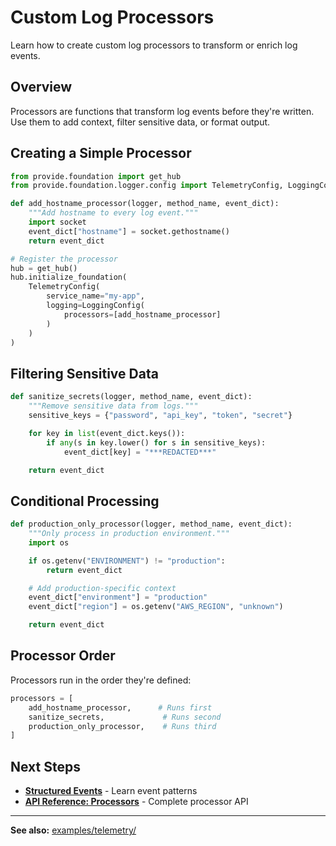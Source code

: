 # Custom Log Processors

Learn how to create custom log processors to transform or enrich log events.

## Overview

Processors are functions that transform log events before they're written. Use them to add context, filter sensitive data, or format output.

## Creating a Simple Processor

```python
from provide.foundation import get_hub
from provide.foundation.logger.config import TelemetryConfig, LoggingConfig

def add_hostname_processor(logger, method_name, event_dict):
    """Add hostname to every log event."""
    import socket
    event_dict["hostname"] = socket.gethostname()
    return event_dict

# Register the processor
hub = get_hub()
hub.initialize_foundation(
    TelemetryConfig(
        service_name="my-app",
        logging=LoggingConfig(
            processors=[add_hostname_processor]
        )
    )
)
```

## Filtering Sensitive Data

```python
def sanitize_secrets(logger, method_name, event_dict):
    """Remove sensitive data from logs."""
    sensitive_keys = {"password", "api_key", "token", "secret"}

    for key in list(event_dict.keys()):
        if any(s in key.lower() for s in sensitive_keys):
            event_dict[key] = "***REDACTED***"

    return event_dict
```

## Conditional Processing

```python
def production_only_processor(logger, method_name, event_dict):
    """Only process in production environment."""
    import os

    if os.getenv("ENVIRONMENT") != "production":
        return event_dict

    # Add production-specific context
    event_dict["environment"] = "production"
    event_dict["region"] = os.getenv("AWS_REGION", "unknown")

    return event_dict
```

## Processor Order

Processors run in the order they're defined:

```python
processors = [
    add_hostname_processor,      # Runs first
    sanitize_secrets,             # Runs second
    production_only_processor,    # Runs third
]
```

## Next Steps

- **[Structured Events](structured-events.md)** - Learn event patterns
- **[API Reference: Processors](../../reference/provide/foundation/logger/processors/index.md)** - Complete processor API

---

**See also:** [examples/telemetry/](https://github.com/provide-io/provide-foundation/tree/main/examples/telemetry)

